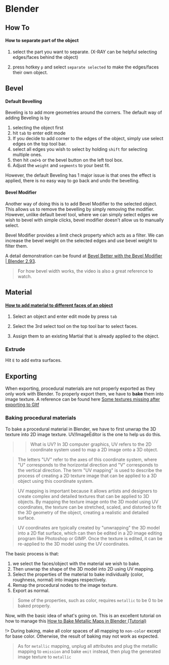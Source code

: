 # Blender

## How To

#### How to separate part of the object

1. select the part you want to separate. (X-RAY can be helpful selecting edges/faces behind the object)

2. press hotkey `p` and select `separate selected` to make the edges/faces their own object.


## Bevel

#### Default Bevelling 
Beveling is to add more geometries around the corners. The default way of adding Beveling is by

1. selecting the object first
2. hit `tab` to enter edit mode
3. If you decide to add corner to the edges of the object, simply use select edges on the top tool bar.
4. select all edges you wish to select by holding `shift` for selecting multiple ones.
5. then hit `cmd+b` or the bevel button on the left tool box. 
6. Adjust the `weight` and `segments` to your best fit.

However, the default Beveling has 1 major issue is that ones the effect is applied, there is no easy way to go back and undo the bevelling.

#### Bevel Modifier

Another way of doing this is to add Bevel Modifier to the selected object. This allows us to remove the bevelling by simply removing the modifier. However, unlike default bevel tool, where we can simply select edges we wish to bevel with simple clicks, bevel modifier doesn't allow us to manually select. 

Bevel Modifier provides a limit check property which acts as a filter. We can increase the bevel weight on the selected edges and use bevel weight to filter them.

A detail demonstration can be found at [Bevel Better with the Bevel Modifier | Blender 2.93](https://www.youtube.com/watch?v=ID09Y28kvTo). 

> For how bevel width works, the video is also a great reference to watch.


## Material

#### [How to add material to different faces of an object](https://artisticrender.com/how-to-assign-materials-to-objects-and-faces-in-blender/0)

1. Select an object and enter edit mode by press `tab` 

2. Select the 3rd select tool on the top tool bar to select faces.

3. Assign them to an existing Martial that is already applied to the object.


### Extrude 

Hit `E` to add extra surfaces.

## Exporting

When exporting, procedural materials are not properly exported as they only work with Blender. To properly export them, we have to **bake** them into image texture. A reference can be found here [Some textures missing after exporting to Gltf](https://blender.stackexchange.com/questions/242552/some-textures-missing-after-exporting-to-gltf)


### Baking procedural materials


To bake a procedural material in Blender, we have to first unwrap the 3D texture into 2D image texture. UV/ImageEditor is the one to help us do this. 

>> What is UV?
> In 3D computer graphics, UV refers to the 2D coordinate system used to map a 2D image onto a 3D object.

> The letters "UV" refer to the axes of this coordinate system, where "U" corresponds to the horizontal direction and "V" corresponds to the vertical direction. The term "UV mapping" is used to describe the process of creating a 2D texture image that can be applied to a 3D object using this coordinate system.

> UV mapping is important because it allows artists and designers to create complex and detailed textures that can be applied to 3D objects. By mapping the texture image onto the 3D model using UV coordinates, the texture can be stretched, scaled, and distorted to fit the 3D geometry of the object, creating a realistic and detailed surface.

> UV coordinates are typically created by "unwrapping" the 3D model into a 2D flat surface, which can then be edited in a 2D image editing program like Photoshop or GIMP. Once the texture is edited, it can be re-applied to the 3D model using the UV coordinates.

The basic process is that:

1. we select the faces/object with the material we wish to bake. 
2. Then unwrap the shape of the 3D model into 2D using UV mapping.
3. Select the properties of the material to bake individually (color, roughness, normal) into images respectively.
4. Remap the procedural nodes to the image texture. 
5. Export as normal.

> Some of the properties, such as color, requires `metallic` to be 0 to be baked properly.

Now, with the basic idea of what's going on. This is an excellent tutorial on how to manage this [How to Bake Metallic Maps in Blender (Tutorial)](https://www.youtube.com/watch?v=aaRspfc9OBU)

!> During baking, make all color spaces of all mapping to `non-color` except for base color. Otherwise, the result of baking may not work as expected. 

> As for `metallic` mapping, unplug all attributes and plug the metallic mapping to `emission` and bake `emit` instead, then plug the generated image texture to `metallic`

